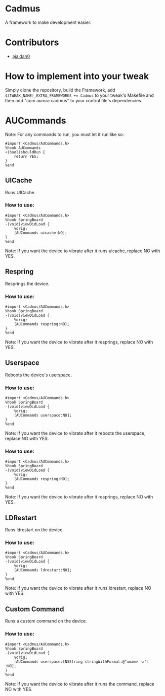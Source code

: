 # Cadmus

A framework to make development easier.

# Contributors

- [ajaidan0](https://github.com/ajaidan0)

# How to implement into your tweak

Simply clone the repository, build the Framework, add ``$(TWEAK_NAME)_EXTRA_FRAMEWORKS += Cadmus`` to your tweak's Makefile and then add  "com.aurora.cadmus" to your control file's dependencies.

# AUCommands

Note: For any commands to run, you must let it run like so:

    #import <Cadmus/AUCommands.h>
    %hook AUCommands
    +(bool)shouldRun {
        return YES;
    }
    %end

## UICache

Runs UICache.

### How to use:

    #import <Cadmus/AUCommands.h>
    %hook SpringBoard
    -(void)viewDidLoad {
        %orig;
        [AUCommands uicache:NO];
    }
    %end

Note: If you want the device to vibrate after it runs uicache, replace NO with YES.

## Respring

Resprings the device.

### How to use:

    #import <Cadmus/AUCommands.h>
    %hook SpringBoard
    -(void)viewDidLoad {
        %orig;
        [AUCommands respring:NO];
    }
    %end

Note: If you want the device to vibrate after it resprings, replace NO with YES.

## Userspace

Reboots the device's userspace.

### How to use:

    #import <Cadmus/AUCommands.h>
    %hook SpringBoard
    -(void)viewDidLoad {
        %orig;
        [AUCommands userspace:NO];
    }
    %end

Note: If you want the device to vibrate after it reboots the userspace, replace NO with YES.

### How to use:

    #import <Cadmus/AUCommands.h>
    %hook SpringBoard
    -(void)viewDidLoad {
        %orig;
        [AUCommands respring:NO];
    }
    %end

Note: If you want the device to vibrate after it resprings, replace NO with YES.

## LDRestart

Runs ldrestart on the device.

### How to use:

    #import <Cadmus/AUCommands.h>
    %hook SpringBoard
    -(void)viewDidLoad {
        %orig;
        [AUCommands ldrestart:NO];
    }
    %end

Note: If you want the device to vibrate after it runs ldrestart, replace NO with YES.

## Custom Command

Runs a custom command on the device.

### How to use:

    #import <Cadmus/AUCommands.h>
    %hook SpringBoard
    -(void)viewDidLoad {
        %orig;
        [AUCommands userspace:[NSString stringWithFormat:@"uname -a"] :NO];
    }
    %end

Note: If you want the device to vibrate after it runs the command, replace NO with YES.
